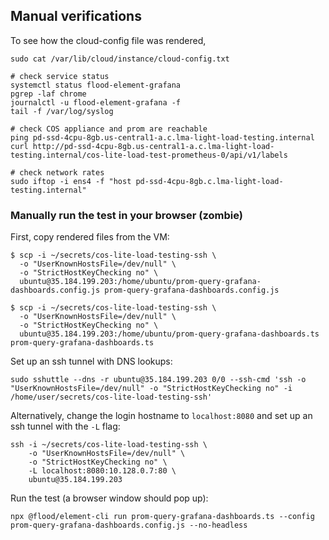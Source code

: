 ## Manual verifications
To see how the cloud-config file was rendered,

```shell
sudo cat /var/lib/cloud/instance/cloud-config.txt
```

```shell
# check service status
systemctl status flood-element-grafana
pgrep -laf chrome
journalctl -u flood-element-grafana -f
tail -f /var/log/syslog

# check COS appliance and prom are reachable
ping pd-ssd-4cpu-8gb.us-central1-a.c.lma-light-load-testing.internal
curl http://pd-ssd-4cpu-8gb.us-central1-a.c.lma-light-load-testing.internal/cos-lite-load-test-prometheus-0/api/v1/labels

# check network rates
sudo iftop -i ens4 -f "host pd-ssd-4cpu-8gb.c.lma-light-load-testing.internal"
```

### Manually run the test in your browser (zombie)

First, copy rendered files from the VM:

```
$ scp -i ~/secrets/cos-lite-load-testing-ssh \
  -o "UserKnownHostsFile=/dev/null" \
  -o "StrictHostKeyChecking no" \
  ubuntu@35.184.199.203:/home/ubuntu/prom-query-grafana-dashboards.config.js prom-query-grafana-dashboards.config.js

$ scp -i ~/secrets/cos-lite-load-testing-ssh \
  -o "UserKnownHostsFile=/dev/null" \
  -o "StrictHostKeyChecking no" \
  ubuntu@35.184.199.203:/home/ubuntu/prom-query-grafana-dashboards.ts prom-query-grafana-dashboards.ts
```

Set up an ssh tunnel with DNS lookups:
```
sudo sshuttle --dns -r ubuntu@35.184.199.203 0/0 --ssh-cmd 'ssh -o "UserKnownHostsFile=/dev/null" -o "StrictHostKeyChecking no" -i /home/user/secrets/cos-lite-load-testing-ssh'
```

Alternatively, change the login hostname to `localhost:8080` and set up an ssh tunnel with the `-L` flag:

```
ssh -i ~/secrets/cos-lite-load-testing-ssh \
    -o "UserKnownHostsFile=/dev/null" \
    -o "StrictHostKeyChecking no" \
    -L localhost:8080:10.128.0.7:80 \
    ubuntu@35.184.199.203
```

Run the test (a browser window should pop up):
```
npx @flood/element-cli run prom-query-grafana-dashboards.ts --config prom-query-grafana-dashboards.config.js --no-headless
```
